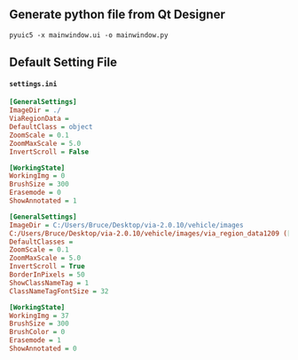 ## Generate python file from Qt Designer
    pyuic5 -x mainwindow.ui -o mainwindow.py
    
## Default Setting File
#### **`settings.ini`**
```ini
[GeneralSettings]
ImageDir = ./
ViaRegionData = 
DefaultClass = object
ZoomScale = 0.1
ZoomMaxScale = 5.0
InvertScroll = False

[WorkingState]
WorkingImg = 0
BrushSize = 300
Erasemode = 0
ShowAnnotated = 1

[GeneralSettings]
ImageDir = C:/Users/Bruce/Desktop/via-2.0.10/vehicle/images
C:/Users/Bruce/Desktop/via-2.0.10/vehicle/images/via_region_data1209 (['vehicle', 'watertank']).json
DefaultClasses = 
ZoomScale = 0.1
ZoomMaxScale = 5.0
InvertScroll = True
BorderInPixels = 50
ShowClassNameTag = 1
ClassNameTagFontSize = 32

[WorkingState]
WorkingImg = 37
BrushSize = 300
BrushColor = 0
Erasemode = 1
ShowAnnotated = 0
```
